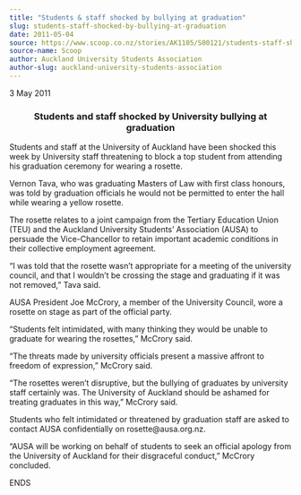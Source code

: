 ```yaml
---
title: "Students & staff shocked by bullying at graduation"
slug: students-staff-shocked-by-bullying-at-graduation
date: 2011-05-04
source: https://www.scoop.co.nz/stories/AK1105/S00121/students-staff-shocked-by-bullying-at-graduation.htm
source-name: Scoop
author: Auckland University Students Association
author-slug: auckland-university-students-association
---
```


<p>3 May 2011</p>

<p></p><center><h3>Students and staff shocked by
University bullying at graduation</h3></center><p>Students
and staff at the University of Auckland have been shocked
this week by University staff threatening to block a top
student from attending his graduation ceremony for wearing a
rosette.<p>

<p>Vernon Tava, who was graduating Masters of Law
with first class honours, was told by graduation officials
he would not be permitted to enter the hall while wearing a
yellow rosette.<p>

<p>The rosette relates to a joint campaign
from the Tertiary Education Union (TEU) and the Auckland
University Students’ Association (AUSA) to persuade the
Vice-Chancellor to retain important academic conditions in
their collective employment agreement.<p>

<p>“I was told
that the rosette wasn’t appropriate for a meeting of the
university council, and that I wouldn’t be crossing the
stage and graduating if it was not removed,” Tava said.<p>

<p>AUSA President Joe McCrory, a member of the University
Council, wore a rosette on stage as part of the official
party.<p>

<p>“Students felt intimidated, with many thinking
they would be unable to graduate for wearing the
rosettes,” McCrory said.<p>

<p>“The threats made by
university officials present a massive affront to freedom of
expression,” McCrory said.<p>

<p>“The rosettes weren’t
disruptive, but the bullying of graduates by university
staff certainly was. The University of Auckland should be
ashamed for treating graduates in this way,” McCrory said.<p>

<p>Students who felt intimidated or threatened by graduation
staff are asked to contact AUSA confidentially on rosette@ausa.org.nz.<p>

<p>“AUSA will be
working on behalf of students to seek an official apology
from the University of Auckland for their disgraceful
conduct,” McCrory concluded.<p>

<p>ENDS</p>

<p></p>

<p></p>






<!--


